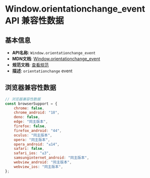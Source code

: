 # Window.orientationchange_event API 兼容性数据

## 基本信息

- **API名称**: `Window.orientationchange_event`
- **MDN文档**: [Window.orientationchange_event](https://developer.mozilla.org/docs/Web/API/Window/orientationchange_event)
- **规范文档**: [查看规范](https://compat.spec.whatwg.org/#event-orientationchange)
- **描述**: `orientationchange` event

## 浏览器兼容性数据

```javascript
// 浏览器兼容性数据
const browserSupport = {
    chrome: false,
    chrome_android: "18",
    deno: false,
    edge: "同主版本",
    firefox: false,
    firefox_android: "44",
    oculus: "同主版本",
    opera: "同主版本",
    opera_android: "≤14",
    safari: false,
    safari_ios: "≤3",
    samsunginternet_android: "同主版本",
    webview_android: "同主版本",
    webview_ios: "同主版本",
};

```

